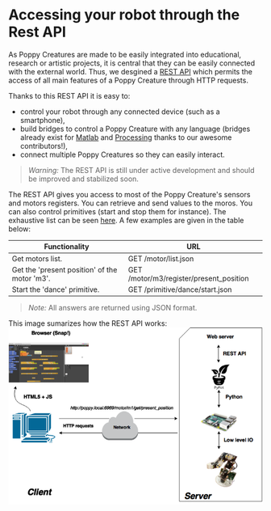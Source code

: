 # Accessing your robot through the Rest API

As Poppy Creatures are made to be easily integrated into educational, research or artistic projects, it is central that they can be easily connected with the external world. Thus, we desgined a [REST API](http://www.restapitutorial.com) which permits the access of all main features of a Poppy Creature through HTTP requests.

Thanks to this REST API it is easy to:
* control your robot through any connected device (such as a smartphone),
* build bridges to control a Poppy Creature with any language (bridges already exist for [Matlab](https://github.com/joelortizsosa/Connection-Poppy-Matlab) and [Processing](https://github.com/poppy-project/pypot/tree/master/samples/REST/ruby) thanks to our awesome contributors!),
* connect multiple Poppy Creatures so they can easily interact.

> *Warning:* The REST API is still under active development and should be improved and stabilized soon.

The REST API gives you access to most of the Poppy Creature's sensors and motors registers. You can retrieve and send values to the moros. You can also control primitives (start and stop them for instance). The exhaustive list can be seen [here](https://github.com/poppy-project/pypot/blob/master/REST-APIs.md). A few examples are given in the table below:


| Functionality                                 | URL                                     |
|-----------------------------------------------|-----------------------------------------|
| Get motors list.                              | GET /motor/list.json                    |
| Get the 'present position' of the motor 'm3'. | GET /motor/m3/register/present_position |
| Start the 'dance' primitive.                  | GET /primitive/dance/start.json         |

> *Note:* All answers are returned using JSON format.

This image sumarizes how the REST API works:
![image](../images/restapi_final.png)
